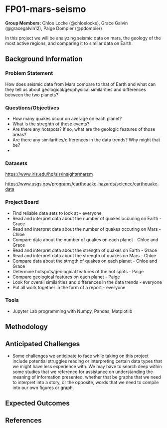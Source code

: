 # FP01-mars-seismo
**Group Members:** Chloe Locke (@chloelocke), Grace Galvin (@gracegalvin12), Paige Dompier (@pdompier)

In this project we will be analyzing seismic data on mars, the geology of the most active regions, and comparing it to similar data on Earth.

## Background Information

### Problem Statement
How does seismic data from Mars compare to that of Earth and what can they tell us about geological/geophysical similarities and differences between the two planets?

### Questions/Objectives
- How many quakes occur on average on each planet?
- What is the streghth of these events?
- Are there any hotspots? If so, what are the geologic features of those areas?
- Are there any similarities/differences in the data trends? Why might that be?
- 
### Datasets
https://www.iris.edu/hq/sis/insight#marsm

https://www.usgs.gov/programs/earthquake-hazards/science/earthquake-data

### Project Board
- Find reliable data sets to look at - everyone
- Read and interpret data about the number of quakes occuring on Earth - Grace
- Read and interpret data about the number of quakes occuring on Mars - Chloe
- Compare data about the number of quakes on each planet - Chloe and Grace
- Read and interpret data about the strength of quakes on Earth - Grace
- Read and interpret data about the strength of quakes on Mars - Chloe
- Compare data about the strngth of quakes on each planet - Chloe and Grace
- Determine hotspots/geological features of the hot spots - Paige
- Compare geological features on each planet - Paige
- Look for overall similarities and differences in the data trends - everyone
- Put all work together in the form of a report - everyone


### Tools
- Jupyter Lab programming with Numpy, Pandas, Matplotlib

## Methodology


## Anticipated Challenges
- Some challenges we anticipate to face while taking on this project include potential struggles reading or interpreting certain data types that we might have less experience with.  We may have to search deep within some studies that we reference for assistance on understanding the meaning of information presented, whether that be graphs that we need to interpret into a story, or the opposite, words that we need to compile into our own figures or graph.

## Expected Outcomes

## References
